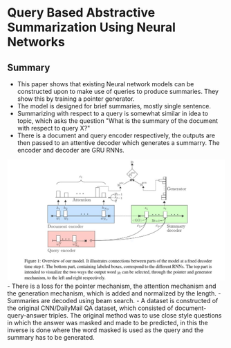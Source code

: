 # Query Based Abstractive Summarization Using Neural Networks 
## Summary 
- This paper shows that existing Neural network models can be constructed upon to make use of queries to produce summaries. They show this by training a pointer generator. 
- The model is designed for brief summaries, mostly single sentence. 
- Summarizing with respect to a query is somewhat similar in idea to topic, which asks the question "What is the summary of the document with respect to query X?"
- There is a document and query encoder respectively, the outputs are then passed to an attentive decoder which generates a summarry. The encoder and decoder are GRU RNNs.
<img src='../Images/QBNN.jpg'>
- There is a loss for the pointer mechanism, the attention mechanism and the generation mechanism, which is added and normalized by the length. 
- Summaries are decoded using beam search. 
- A dataset is constructed of the original CNN/DailyMail QA dataset, which consisted of document-query-answer triples. The original method was to use close style questions in which the answer was masked and made to be predicted, in this the inverse is done where the word masked is used as the query and the summary has to be generated.